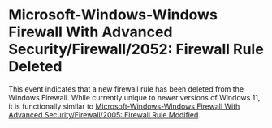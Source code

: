 # Microsoft-Windows-Windows Firewall With Advanced Security/Firewall/2052: Firewall Rule Deleted
This event indicates that a new firewall rule has been deleted from the Windows Firewall. While currently unique to newer versions of Windows 11, it is functionally similar to [Microsoft-Windows-Windows Firewall With Advanced Security/Firewall/2005: Firewall Rule Modified](/network/evtx-2005-firewall.md).